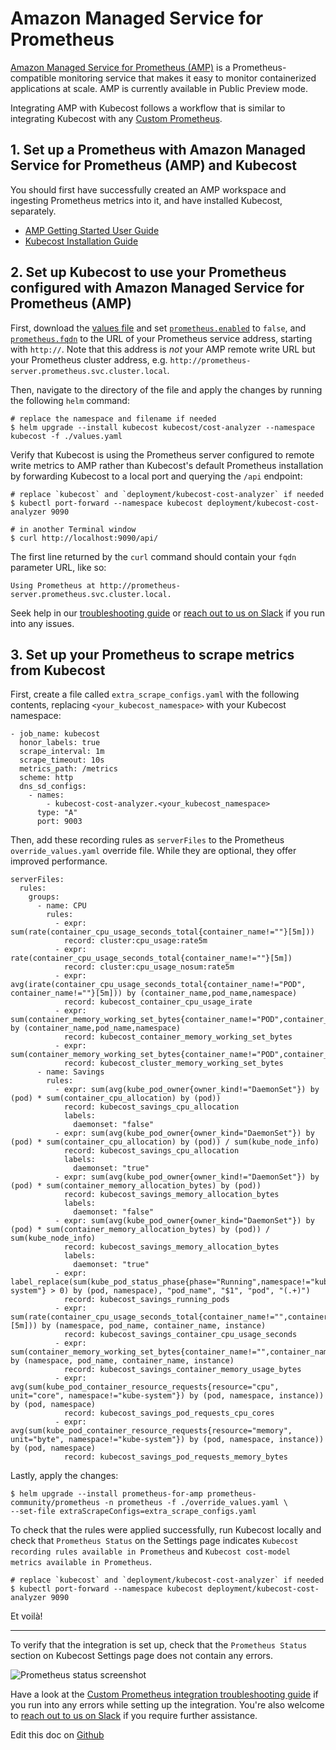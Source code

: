 Amazon Managed Service for Prometheus
=====================

[Amazon Managed Service for Prometheus (AMP)](https://docs.aws.amazon.com/prometheus/index.html) is a Prometheus-compatible monitoring service that makes it easy to monitor containerized applications at scale. AMP is currently available in Public Preview mode.

Integrating AMP with Kubecost follows a workflow that is similar to integrating Kubecost with any [Custom Prometheus](https://docs.kubecost.com/custom-prom.html).

## 1. Set up a Prometheus with Amazon Managed Service for Prometheus (AMP) and Kubecost

You should first have successfully created an AMP workspace and ingesting Prometheus metrics into it, and have installed Kubecost, separately.

- [AMP Getting Started User Guide](https://docs.aws.amazon.com/prometheus/latest/userguide/AMP-getting-started.html)
- [Kubecost Installation Guide](https://docs.kubecost.com/install)

## 2. Set up Kubecost to use your Prometheus configured with Amazon Managed Service for Prometheus (AMP)

First, download the [values file](https://github.com/kubecost/cost-analyzer-helm-chart/blob/master/cost-analyzer/values.yaml) and set [`prometheus.enabled`](https://github.com/kubecost/cost-analyzer-helm-chart/blob/master/cost-analyzer/values.yaml#L4) to `false`, and [`prometheus.fqdn`](https://github.com/kubecost/cost-analyzer-helm-chart/blob/master/cost-analyzer/values.yaml#L5) to the URL of your Prometheus service address, starting with `http://`. Note that this address is *not* your AMP remote write URL but your Prometheus cluster address, e.g. `http://prometheus-server.prometheus.svc.cluster.local`. 

Then, navigate to the directory of the file and apply the changes by running the following `helm` command:

```
# replace the namespace and filename if needed
$ helm upgrade --install kubecost kubecost/cost-analyzer --namespace kubecost -f ./values.yaml
```

Verify that Kubecost is using the Prometheus server configured to remote write metrics to AMP rather than Kubecost's default Prometheus installation by forwarding Kubecost to a local port and querying the `/api` endpoint:

```
# replace `kubecost` and `deployment/kubecost-cost-analyzer` if needed
$ kubectl port-forward --namespace kubecost deployment/kubecost-cost-analyzer 9090

# in another Terminal window
$ curl http://localhost:9090/api/
```

The first line returned by the `curl` command should contain your `fqdn` parameter URL, like so:

```
Using Prometheus at http://prometheus-server.prometheus.svc.cluster.local.
```

Seek help in our [troubleshooting guide](https://docs.kubecost.com/custom-prom.html#troubleshooting-issues) or [reach out to us on Slack](https://join.slack.com/t/kubecost/shared_invite/enQtNTA2MjQ1NDUyODE5LWFjYzIzNWE4MDkzMmUyZGU4NjkwMzMyMjIyM2E0NGNmYjExZjBiNjk1YzY5ZDI0ZTNhZDg4NjlkMGRkYzFlZTU) if you run into any issues.

## 3. Set up your Prometheus to scrape metrics from Kubecost

First, create a file called `extra_scrape_configs.yaml` with the following contents, replacing `<your_kubecost_namespace>` with your Kubecost namespace:

```
- job_name: kubecost
  honor_labels: true
  scrape_interval: 1m
  scrape_timeout: 10s
  metrics_path: /metrics
  scheme: http
  dns_sd_configs:
    - names:
        - kubecost-cost-analyzer.<your_kubecost_namespace>
      type: "A"
      port: 9003

```

Then, add these recording rules as `serverFiles` to the Prometheus `override_values.yaml` override file. While they are optional, they offer improved performance.

```
serverFiles:
  rules:
    groups:
      - name: CPU
        rules:
          - expr: sum(rate(container_cpu_usage_seconds_total{container_name!=""}[5m]))
            record: cluster:cpu_usage:rate5m
          - expr: rate(container_cpu_usage_seconds_total{container_name!=""}[5m])
            record: cluster:cpu_usage_nosum:rate5m
          - expr: avg(irate(container_cpu_usage_seconds_total{container_name!="POD", container_name!=""}[5m])) by (container_name,pod_name,namespace)
            record: kubecost_container_cpu_usage_irate
          - expr: sum(container_memory_working_set_bytes{container_name!="POD",container_name!=""}) by (container_name,pod_name,namespace)
            record: kubecost_container_memory_working_set_bytes
          - expr: sum(container_memory_working_set_bytes{container_name!="POD",container_name!=""})
            record: kubecost_cluster_memory_working_set_bytes
      - name: Savings
        rules:
          - expr: sum(avg(kube_pod_owner{owner_kind!="DaemonSet"}) by (pod) * sum(container_cpu_allocation) by (pod))
            record: kubecost_savings_cpu_allocation
            labels:
              daemonset: "false"
          - expr: sum(avg(kube_pod_owner{owner_kind="DaemonSet"}) by (pod) * sum(container_cpu_allocation) by (pod)) / sum(kube_node_info)
            record: kubecost_savings_cpu_allocation
            labels:
              daemonset: "true"
          - expr: sum(avg(kube_pod_owner{owner_kind!="DaemonSet"}) by (pod) * sum(container_memory_allocation_bytes) by (pod))
            record: kubecost_savings_memory_allocation_bytes
            labels:
              daemonset: "false"
          - expr: sum(avg(kube_pod_owner{owner_kind="DaemonSet"}) by (pod) * sum(container_memory_allocation_bytes) by (pod)) / sum(kube_node_info)
            record: kubecost_savings_memory_allocation_bytes
            labels:
              daemonset: "true"
          - expr: label_replace(sum(kube_pod_status_phase{phase="Running",namespace!="kube-system"} > 0) by (pod, namespace), "pod_name", "$1", "pod", "(.+)")
            record: kubecost_savings_running_pods
          - expr: sum(rate(container_cpu_usage_seconds_total{container_name!="",container_name!="POD",instance!=""}[5m])) by (namespace, pod_name, container_name, instance)
            record: kubecost_savings_container_cpu_usage_seconds
          - expr: sum(container_memory_working_set_bytes{container_name!="",container_name!="POD",instance!=""}) by (namespace, pod_name, container_name, instance)
            record: kubecost_savings_container_memory_usage_bytes
          - expr: avg(sum(kube_pod_container_resource_requests{resource="cpu", unit="core", namespace!="kube-system"}) by (pod, namespace, instance)) by (pod, namespace)
            record: kubecost_savings_pod_requests_cpu_cores
          - expr: avg(sum(kube_pod_container_resource_requests{resource="memory", unit="byte", namespace!="kube-system"}) by (pod, namespace, instance)) by (pod, namespace)
            record: kubecost_savings_pod_requests_memory_bytes
```

Lastly, apply the changes:

```
$ helm upgrade --install prometheus-for-amp prometheus-community/prometheus -n prometheus -f ./override_values.yaml \
--set-file extraScrapeConfigs=extra_scrape_configs.yaml
```

To check that the rules were applied successfully, run Kubecost locally and check that `Prometheus Status` on the Settings page indicates `Kubecost recording rules available in Prometheus` and `Kubecost cost-model metrics available in Prometheus`. 

```
# replace `kubecost` and `deployment/kubecost-cost-analyzer` if needed
$ kubectl port-forward --namespace kubecost deployment/kubecost-cost-analyzer 9090
```

Et voilà!
___

To verify that the integration is set up, check that the `Prometheus Status` section on Kubecost Settings page does not contain any errors.

![Prometheus status screenshot](https://user-images.githubusercontent.com/22844059/132998278-fd388e9a-8d61-4b8b-ad1c-0e52f17ca251.png)

Have a look at the [Custom Prometheus integration troubleshooting guide](https://docs.kubecost.com/custom-prom.html#troubleshooting-issues) if you run into any errors while setting up the integration. You're also welcome to [reach out to us on Slack](https://join.slack.com/t/kubecost/shared_invite/enQtNTA2MjQ1NDUyODE5LWFjYzIzNWE4MDkzMmUyZGU4NjkwMzMyMjIyM2E0NGNmYjExZjBiNjk1YzY5ZDI0ZTNhZDg4NjlkMGRkYzFlZTU) if you require further assistance.

Edit this doc on [Github](https://github.com/kubecost/docs/blob/main/aws-amp-integration.md)

<!--- {"article":"","section":"4402829036567","permissiongroup":"1500001277122"} --->